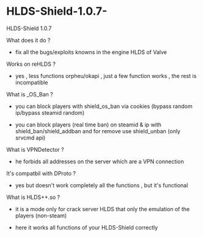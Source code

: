# HLDS-Shield-1.0.7-
HLDS-Shield 1.0.7

What does it do ?

- fix all the bugs/exploits knowns in the engine HLDS of Valve

Works on reHLDS ?
- yes , less functions orpheu/okapi , just a few function works , the rest is incompatible

What is _OS_Ban ?

- you can block players with shield_os_ban <name> <reason> <time> via cookies (bypass random ip/bypass steamid random)
  
- you can block players (real time ban) on steamid & ip with shield_ban/shield_addban and for remove use shield_unban (only srvcmd api)

What is VPNDetector ?

- he forbids all addresses on the server which are a VPN connection
  
It's compatbil with DProto ?

- yes but doesn't work completely all the functions , but it's functional

What is HLDS++.so ?

- it is a mode only for crack server HLDS that only the emulation of the players (non-steam)

- here it works all functions of your HLDS-Shield correctly
